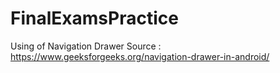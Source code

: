# FinalExamsPractice
Using of Navigation Drawer
Source : https://www.geeksforgeeks.org/navigation-drawer-in-android/
